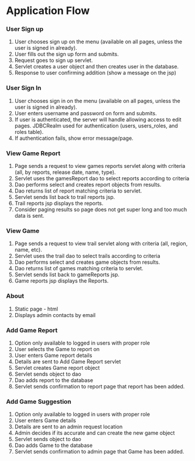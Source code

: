 # Application Flow


### User Sign up

1. User chooses sign up on the menu (available on all pages, unless the user
   is signed in already).
1. User fills out the sign up form and submits.
1. Request goes to sign up servlet.
1. Servlet creates a user object and then creates user in the database.
1. Response to user confirming addition (show a message on the jsp)

### User Sign In

1. User chooses sign in on the menu (available on all pages, unless the user
   is signed in already).
1. User enters username and password on form and submits.
1. If user is authenticated, the server will handle allowing access to edit
   pages.  JDBCRealm used for authentication (users, users_roles, and roles table).
1. If authentication fails, show error message/page.

### View Game Report

1. Page sends a request to view games reports servlet along with criteria
   (all, by reports, release date, name, type).
1. Servlet uses the gamesReport dao to select reports according to criteria
1. Dao performs select and creates report objects from results.
1. Dao returns list of report matching criteria to servlet.
1. Servlet sends list back to trail reports jsp.
1. Trail reports jsp displays the reports.
1. Consider paging results so page does not get super long and too much data
   is sent.

### View Game

1. Page sends a request to view trail servlet along with criteria
   (all, region, name, etc).
1. Servlet uses the trail dao to select trails according to criteria
1. Dao performs select and creates game objects from results.
1. Dao returns list of games matching criteria to servlet.
1. Servlet sends list back to gameReports  jsp.
1. Game reports jsp displays the Reports.

### About

1. Static page - html
1. Displays admin contacts by email

### Add Game Report
1. Option only available to logged in users with proper role
1. User selects the Game to report on
1. User enters Game report details
1. Details are sent to Add Game Report servlet
1. Servlet creates Game report object
1. Servlet sends object to dao
1. Dao adds report to the database
1. Servlet sends confirmation to report page that report has been added.

### Add Game Suggestion
1. Option only available to logged in users with proper role
1. User enters Game details
1. Details are sent to an admin request location
1. Admin decides if its accurate and can create the new game object
1. Servlet sends object to dao
1. Dao adds Game to the database
1. Servlet sends confirmation to admin page that Game has been added.